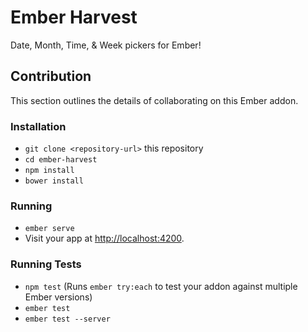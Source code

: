 # Ember Harvest

Date, Month, Time, & Week pickers for Ember!

## Contribution

This section outlines the details of collaborating on this Ember addon.

### Installation

* `git clone <repository-url>` this repository
* `cd ember-harvest`
* `npm install`
* `bower install`

### Running

* `ember serve`
* Visit your app at [http://localhost:4200](http://localhost:4200).

### Running Tests

* `npm test` (Runs `ember try:each` to test your addon against multiple Ember versions)
* `ember test`
* `ember test --server`
